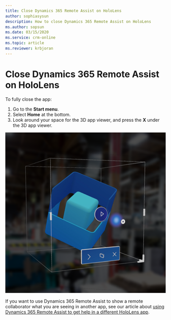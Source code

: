 ```yaml
---
title: Close Dynamics 365 Remote Assist on HoloLens
author: sophiasysun
description: How to close Dynamics 365 Remote Assist on HoloLens
ms.author: sopsun
ms.date: 03/15/2020
ms.service: crm-online
ms.topic: article
ms.reviewer: krbjoran
---
```

# Close Dynamics 365 Remote Assist on HoloLens

To fully close the app: 

1. Go to the **Start menu**.
2. Select **Home** at the bottom.
3. Look around your space for the 3D app viewer, and press the **X** under the 3D app viewer.

![Screenshot of the 3D app viewer.](media/HL2-02.02-live-cube.png)

If you want to use Dynamics 365 Remote Assist to show a remote collaborator what you are seeing in another app, see our article about [using Dynamics 365 Remote Assist to get help in a different HoloLens app](get-help-holoLens-app-hololens.md).
